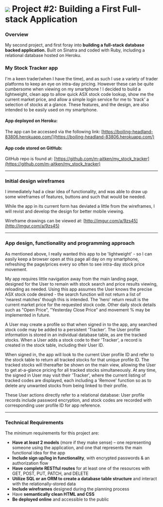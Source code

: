 # ![](https://ga-dash.s3.amazonaws.com/production/assets/logo-9f88ae6c9c3871690e33280fcf557f33.png) Project #2: Building a First Full-stack Application

### Overview

My second project, and first foray into **building a full-stack database backed application.** Built on Sinatra and coded with Ruby, including a relational database   hosted on Heroku.

### My Stock Tracker app

I'm a keen trader(when I have the time), and as such I use a variety of trader platforms to keep an eye on intra-day pricing. However these can be quite cumbersome when viewing on my smartphone !
I decided to build a lightweight, clean app to allow quick ASX stock code lookup, show me the current market price, and allow a simple login service for me to 'track' a selection of stocks at a glance. These features, and the design, are also intended to be easily used on my smartphone. 

#### App deployed on Heroku:

The app can be accessed via the following link: [https://boiling-headland-83806.herokuapp.com/](https://boiling-headland-83806.herokuapp.com/)
#### App code stored on GitHub:

GitHub repo is found at: [https://github.com/m-aitken/my_stock_tracker](https://github.com/m-aitken/my_stock_tracker)

---

### Initial design wireframes

I immediately had a clear idea of functionality, and was able to draw up some wireframes of features, buttons and such that would be needed.

While the app in its current form has deviated a little from the wireframes, I will revist and develop the design for better mobile viewing.

Wireframe drawings can be viewed at: [http://imgur.com/a/9zs45](http://imgur.com/a/9zs45)

---

### App design, functionality and programming approach

As mentioned above, I really wanted this app to be 'lightweight' - so I can easily keep a browser open at this page all day on my smartphone,  refreshing the page/prices every so often to see intra-day stock price movement.

My app requires little navigation away from the main landing page, designed for the User to remain with stock search and price results viewing, reloading as needed.
Using this app assumes the User knows the precise ASX stock code desired - the search function will not return a list of 'nearest matches' though this is intended. 
The 'hero' return result is the current market price for the requested stock code. Other daily stock details such as "Open Price", "Yesterday Close Price" and movement % may be implemented in future.

A User may create a profile so that when signed in to the app, any searched stock code may be added to a persistent 'Tracker'. 
The User profile information is stored in an individual database table, as are the tracked stocks. When a User adds a stock code to their 'Tracker', a record is created in the stock table, including their User ID.

When signed in, the app will look to the current User profile ID and refer to the stock table to return all tracked stocks for that unique profile ID.
The tracked stocks will thereafter be shown on the main view, allowing the User to get at-a-glance pricing for all tracked stocks simultaneously.
At any time, the signed in User may visit their 'Tracker', where the current listing of tracked codes are displayed, each including a 'Remove' function so as to delete any unwanted stocks from being linked to their profile.

These User actions directly refer to a relational database: User profile records include password encryption, and stock codes are recorded with corresponding user profile ID for app reference. 

---

### Technical Requirements

The minimum requirements for this project are:

* **Have at _least_ 2 models** (more if they make sense) – one representing someone using the application, and one that represents the main functional idea for the app
* **Include sign up/log in functionality**, with encrypted passwords & an authorization flow
* **Have complete RESTful routes** for at least one of the resources with GET, POST, PUT, PATCH, and DELETE
* **Utilize SQL or an ORM to create a database table structure** and interact with the relationally-stored data
* **Include wireframes** designed during the planning process
* Have **semantically clean HTML and CSS**
* **Be deployed online** and accessible to the public
